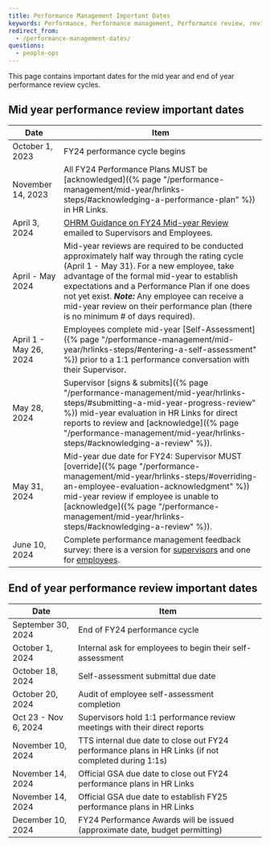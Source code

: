 ```yaml
---
title: Performance Management Important Dates
keywords: Performance, Performance management, Performance review, review
redirect_from:
  - /performance-management-dates/
questions:
  - people-ops
---
```


This page contains important dates for the mid year and end of year performance
review cycles.

## Mid year performance review important dates

| Date            | Item                                                                                                                                                                                                                                                                                                   |
| --------------- | ------------------------------------------------------------------------------------------------------------------------------------------------------------------------------------------------------------------------------------------------------------------------------------------------------ |
| October 1, 2023 | FY24 performance cycle begins                                                                                                                                                                                                                                                                          |
| November 14, 2023     | All FY24 Performance Plans MUST be [acknowledged]({% page "/performance-management/mid-year/hrlinks-steps/#acknowledging-a-performance-plan" %}) in HR Links.                                                                                                                                      |
| April 3, 2024     | [OHRM Guidance on FY24 Mid-year Review](https://drive.google.com/file/d/1CIZ3CIfgxiBqShxNT7d0aMe56feuABJn/view?usp=sharing) emailed to Supervisors and Employees.                                                                                                                                       |
| April - May 2024  | Mid-year reviews are required to be conducted approximately half way through the rating cycle (April 1 - May 31). For a new employee, take advantage of the formal mid-year to establish expectations and a Performance Plan if one does not yet exist.  ***Note:***  Any employee can receive a mid-year review on their performance plan (there is no minimum # of days required).                                                                                                                                      |
| April 1 - May 26, 2024  | Employees complete mid-year [Self-Assessment]({% page "/performance-management/mid-year/hrlinks-steps/#entering-a-self-assessment" %}) prior to a 1:1 performance conversation with their Supervisor.                                                                                                                                                                                                                        |
| May 28, 2024    | Supervisor [signs & submits]({% page "/performance-management/mid-year/hrlinks-steps/#submitting-a-mid-year-progress-review" %}) mid-year evaluation in HR Links for direct reports to review and [acknowledge]({% page "/performance-management/mid-year/hrlinks-steps/#acknowledging-a-review" %}). |
| May 31, 2024    | Mid-year due date for FY24: Supervisor MUST [override]({% page "/performance-management/mid-year/hrlinks-steps/#overriding-an-employee-evaluation-acknowledgment" %}) mid-year review if employee is unable to [acknowledge]({% page "/performance-management/mid-year/hrlinks-steps/#acknowledging-a-review" %}).   |
| June 10, 2024   | Complete performance management feedback survey: there is a version for [supervisors](https://forms.gle/cUeMQGdUQ3BDn6qm7) and one for [employees](https://forms.gle/n4zNHdBEvX2DQvdz9).                                                                                                                                                      |

## End of year performance review important dates

| Date                 | Item                                                                                       |
| -------------------- | ------------------------------------------------------------------------------------------ |
| September 30, 2024   | End of FY24 performance cycle                                                              |
| October 1, 2024      | Internal ask for employees to begin their self-assessment                                  |
| October 18, 2024     | Self-assessment submittal due date                                                         |
| October 20, 2024     | Audit of employee self-assessment completion                                               |
| Oct 23 - Nov 6, 2024 | Supervisors hold 1:1 performance review meetings with their direct reports                 |
| November 10, 2024    | TTS internal due date to close out FY24 performance plans in HR Links (if not completed during 1:1s) |
| November 14, 2024    | Official GSA due date to close out FY24 performance plans in HR Links         |
| November 14, 2024    | Official GSA due date to establish FY25 performance plans in HR Links         |
| December 10, 2024    | FY24 Performance Awards will be issued (approximate date, budget permitting)                                 |
